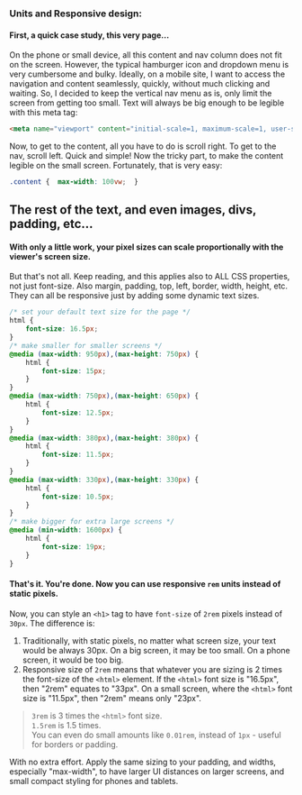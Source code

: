 ### Units and Responsive design:

#### First, a quick case study, this very page...
On the phone or small device, all this content and nav column does not fit on the screen. However, the typical hamburger icon and dropdown menu is very cumbersome and bulky. Ideally, on a mobile site, I want to access the navigation and content seamlessly, quickly, without much clicking and waiting. 
So, I decided to keep the vertical nav menu as is, only limit the screen from getting too small. Text will always be big enough to be legible with this meta tag:
```html
<meta name="viewport" content="initial-scale=1, maximum-scale=1, user-scalable=no, width=device-width">
```
Now, to get to the content, all you have to do is scroll right. To get to the nav, scroll left. Quick and simple! Now the tricky part, to make the content legible on the small screen. Fortunately, that is very easy:
```css
.content {  max-width: 100vw;  } 
```
## The rest of the text, and even images, divs, padding, etc...
#### With only a little work, your pixel sizes can scale proportionally with the viewer's screen size.  
But that's not all. Keep reading, and this applies also to ALL CSS properties, not just font-size. Also margin, padding, top, left, border, width, height, etc. They can all be responsive just by adding some dynamic text sizes.  
  
```css  
/* set your default text size for the page */  
html {  
    font-size: 16.5px;  
}  
/* make smaller for smaller screens */  
@media (max-width: 950px),(max-height: 750px) {  
    html {  
        font-size: 15px;  
    }  
}  
@media (max-width: 750px),(max-height: 650px) {  
    html {  
        font-size: 12.5px;  
    }  
}  
@media (max-width: 380px),(max-height: 380px) {  
    html {  
        font-size: 11.5px;  
    }  
}  
@media (max-width: 330px),(max-height: 330px) {  
    html {  
        font-size: 10.5px;  
    }  
}  
/* make bigger for extra large screens */  
@media (min-width: 1600px) {  
    html {  
        font-size: 19px;  
    }  
}  
```  
  
#### That's it. You're done. Now you can use responsive **`rem`** units instead of static pixels.  
  
Now, you can style an `<h1>` tag to have `font-size` of `2rem` pixels instead of `30px`. The difference is:  
1. Traditionally, with static pixels, no matter what screen size, your text would be always 30px. On a big screen, it may be too small. On a phone screen, it would be too big.  
2. Responsive size of `2rem` means that whatever you are sizing is 2 times the font-size of the `<html>` element. If the `<html>`  font size is "16.5px", then "2rem" equates to "33px". On a small screen, where the `<html>` font size is "11.5px", then "2rem" means only "23px".  
  
> `3rem` is 3 times the `<html>` font size.  
> `1.5rem` is 1.5 times.  
> You can even do small amounts like `0.01rem`, instead of `1px` - useful for borders or padding.  
  
  
With no extra effort. Apply the same sizing to your padding, and widths, especially "max-width", to have larger UI distances on larger screens, and small compact styling for phones and tablets.  
  
  
  
  
